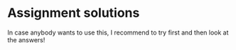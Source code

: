 # Assignment solutions

In case anybody wants to use this, I recommend to try first and then look at the answers!
